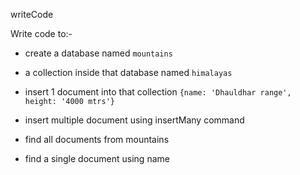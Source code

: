 writeCode

Write code to:-

- create a database named `mountains`
<!-- use mountains-->
- a collection inside that database named `himalayas`
<!-- db.createCollection('himalayas') -->
- insert 1 document into that collection `{name: 'Dhauldhar range', height: '4000 mtrs'}`
<!-- db.himalayas.insert({name: 'Dhauldhar range', height: '4000 mtrs'}) -->
- insert multiple document using insertMany command
<!-- db.himalayas.insertMany([{name: 'Dhauldhar range', height: '4000 mtrs'},{name: 'Shivaliks range', height: '4000 mtrs'},{name: 'Himachal range', height: '4000 mtrs'}]) -->
- find all documents from mountains
<!-- db.himalayas.find().pretty() -->
- find a single document using name
<!-- db.himalayas.findOne() -->
